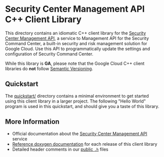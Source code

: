 # Security Center Management API C++ Client Library

This directory contains an idiomatic C++ client library for the
[Security Center Management API][cloud-service-docs], a service to Management
API for the Security Command Center, a built-in security and risk management
solution for Google Cloud. Use this API to programmatically update the settings
and configuration of Security Command Center.

While this library is **GA**, please note that the Google Cloud C++ client
libraries do **not** follow [Semantic Versioning](https://semver.org/).

## Quickstart

The [quickstart/](quickstart/README.md) directory contains a minimal environment
to get started using this client library in a larger project. The following
"Hello World" program is used in this quickstart, and should give you a taste of
this library.

<!-- inject-quickstart-start -->

<!-- inject-quickstart-end -->

## More Information

- Official documentation about the
  [Security Center Management API][cloud-service-docs] service
- [Reference doxygen documentation][doxygen-link] for each release of this
  client library
- Detailed header comments in our [public `.h`][source-link] files

[cloud-service-docs]: https://cloud.google.com/securitycentermanagement
[doxygen-link]: https://cloud.google.com/cpp/docs/reference/securitycentermanagement/latest/
[source-link]: https://github.com/googleapis/google-cloud-cpp/tree/main/google/cloud/securitycentermanagement

